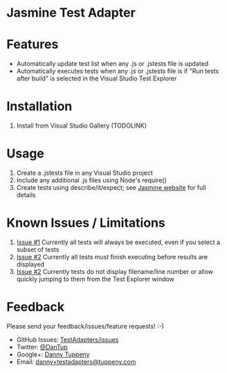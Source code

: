 ﻿Jasmine Test Adapter
=========

Features
===

- Automatically update test list when any .js or .jstests file is updated
- Automatically executes tests when any .js or .jstests file is if "Run tests after build" is selected in the Visual Studio Test Explorer

Installation
===

1. Install from Visual Studio Gallery (TODOLINK)

Usage
===
1. Create a .jstests file in any Visual Studio project
2. Include any additional .js files using Node's require()
3. Create tests using describe/it/expect; see [Jasmine website](http://jasmine.github.io/) for full details

Known Issues / Limitations
===
1. [Issue #1](/../../issues/1) Currently all tests will always be executed, even if you select a subset of tests
2. [Issue #2](/../../issues/2) Currently all tests must finish executing before results are displayed
3. [Issue #2](/../../issues/2) Currently tests do not display filename/line number or allow quickly jumping to them from the Test Explorer window

Feedback
===
Please send your feedback/issues/feature requests! :-)

- GitHub Issues: [TestAdapters/issues](https://github.com/DanTup/TestAdapters/issues)
- Twitter: [@DanTup](https://twitter.com/DanTup)
- Google+: [Danny Tuppeny](http://profile.dantup.com/)
- Email: [danny+testadapters@tuppeny.com](mailto:danny+testadapters@tuppeny.com)
